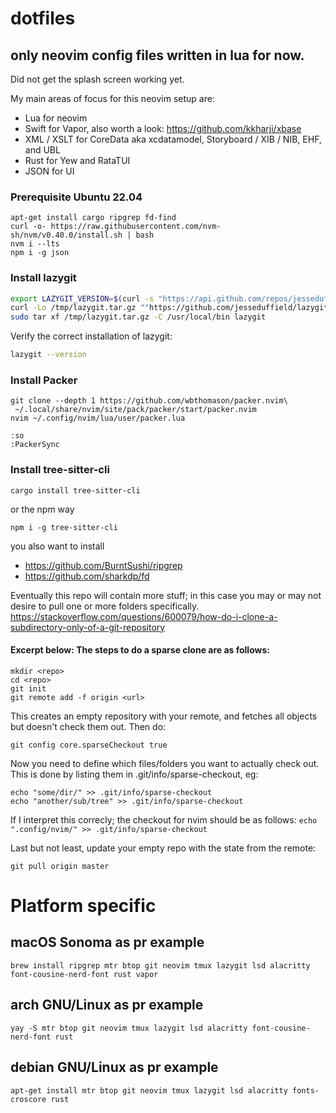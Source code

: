 # dotfiles
## only neovim config files written in lua for now.
Did not get the splash screen working yet.

My main areas of focus for this neovim setup are:
* Lua for neovim
* Swift for Vapor, also worth a look: https://github.com/kkharji/xbase
* XML / XSLT for CoreData aka xcdatamodel, Storyboard / XIB / NIB, EHF, and UBL
* Rust for Yew and RataTUI
* JSON for UI

### Prerequisite Ubuntu 22.04
```Shell
apt-get install cargo ripgrep fd-find
curl -o- https://raw.githubusercontent.com/nvm-sh/nvm/v0.40.0/install.sh | bash
nvm i --lts
npm i -g json
```

### Install lazygit

```sh
export LAZYGIT_VERSION=$(curl -s "https://api.github.com/repos/jesseduffield/lazygit/releases/latest" | json tag_name | tr -d v)
curl -Lo /tmp/lazygit.tar.gz ""https://github.com/jesseduffield/lazygit/releases/download/v${LAZYGIT_VERSION}/lazygit_${LAZYGIT_VERSION}_Linux_x86_64.tar.gz""
sudo tar xf /tmp/lazygit.tar.gz -C /usr/local/bin lazygit
```

Verify the correct installation of lazygit:

```sh
lazygit --version
```

### Install Packer
```Shell
git clone --depth 1 https://github.com/wbthomason/packer.nvim\
 ~/.local/share/nvim/site/pack/packer/start/packer.nvim
nvim ~/.config/nvim/lua/user/packer.lua
```
```vim
:so
:PackerSync
```

### Install tree-sitter-cli
```Shell
cargo install tree-sitter-cli
```
or the npm way
```Shell
npm i -g tree-sitter-cli
```

you also want to install

* https://github.com/BurntSushi/ripgrep
* https://github.com/sharkdp/fd

Eventually this repo will contain more stuff; in this case you may or may not desire to pull one or more folders specifically. https://stackoverflow.com/questions/600079/how-do-i-clone-a-subdirectory-only-of-a-git-repository

#### Excerpt below: The steps to do a sparse clone are as follows:

```
mkdir <repo>
cd <repo>
git init
git remote add -f origin <url>
```

This creates an empty repository with your remote, and fetches all objects but doesn't check them out. Then do:

`git config core.sparseCheckout true`

Now you need to define which files/folders you want to actually check out. This is done by listing them in .git/info/sparse-checkout, eg:

```
echo "some/dir/" >> .git/info/sparse-checkout
echo "another/sub/tree" >> .git/info/sparse-checkout
```

If I interpret this correcly; the checkout for nvim should be as follows: `echo ".config/nvim/" >> .git/info/sparse-checkout`

Last but not least, update your empty repo with the state from the remote:

`git pull origin master`

# Platform specific

## macOS Sonoma as pr example
```
brew install ripgrep mtr btop git neovim tmux lazygit lsd alacritty font-cousine-nerd-font rust vapor
```

## arch GNU/Linux as pr example
```
yay -S mtr btop git neovim tmux lazygit lsd alacritty font-cousine-nerd-font rust
```

## debian GNU/Linux as pr example
```
apt-get install mtr btop git neovim tmux lazygit lsd alacritty fonts-croscore rust
```
